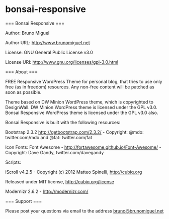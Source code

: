 bonsai-responsive
=================

=== Bonsai Responsive ===

Author: Bruno Miguel

Author URL: http://www.brunomiguel.net

License: GNU General Public License v3.0

License URI: http://www.gnu.org/licenses/gpl-3.0.html


=== About ===

FREE Responsive WordPress Theme for personal blog, that tries to use only free (as in freedom) resources. Any non-free content will be patched as soon as possible.

Theme based on DW Minion WordPress theme, which is copyrighted to DesignWall. DW Minion WordPress theme is licensed under the GPL v3.0. Bonsai Responsive WordPress theme is licensed under the GPL v3.0 also.

Bonsai Responsive is built with the following resources:

Bootstrap 2.3.2 http://getbootstrap.com/2.3.2/ - Copyright: @mdo: twitter.com/mdo and @fat: twitter.com/fat

Icon Fonts: Font Awesome - http://fortawesome.github.io/Font-Awesome/ - Copyright: Dave Gandy, twitter.com/davegandy

Scripts:

iScroll v4.2.5 - Copyright (c) 2012 Matteo Spinelli, http://cubiq.org

Released under MIT license, http://cubiq.org/license

Modernizr 2.6.2 - http://modernizr.com/


=== Support ===

Please post your questions via email to the address bruno@brunomiguel.net
